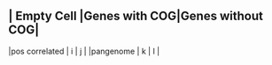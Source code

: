 |  Empty Cell             |Genes with COG|Genes without COG|
----------------------------------------------
|pos correlated |   i      |         j        |
|pangenome      |   k      |         l        |
